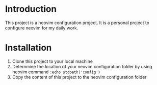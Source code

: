 <!--
    Created by: Hoa Pham
    Created on: 16-Apr-2024
    Description: Description neovim configuration project
 -->

# Introduction

This project is a neovim configuration project. It is a personal project to configure neovim for my daily work.

# Installation

1. Clone this project to your local machine
2. Deternmine the location of your neovim configuration folder by using neovim command `:echo stdpath('config')`
3. Copy the content of this project to the neovim configuration folder
